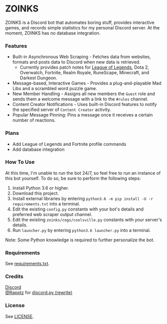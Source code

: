 # ZOINKS

ZOINKS is a Discord bot that automates boring stuff, provides interactive games, and records simple statistics for my personal Discord server. At the moment, ZOINKS has no database integration.

### Features
- Built-in Asynchronous Web Scraping - Fetches data from websites, formats and posts data to Discord when new data is retrieved.
  - Currently provides patch notes for [League of Legends](https://i.imgur.com/Nsx2Mpc.png), Dota 2, Overwatch, Fortnite, Realm Royale, RuneScape, Minecraft, and Darkest Dungeon.
- Message-based, Interactive Games - Provides a plug-and-playable Mad Libs and a scrambled word puzzle game.
- New Member Handling - Assigns all new members the `Guest` role and sends them a welcome message with a link to the `#rules` channel.
- Content Creator Notifications - Uses built-in Discord features to notify the specified server of `Content Creator` activity.
- Popular Message Pinning: Pins a message once it receives a certain number of reactions.

### Plans
- Add League of Legends and Fortnite profile commands
- Add database integration

### How To Use
At this time, I'm unable to run the bot 24/7, so feel free to run an instance of this bot yourself. To do so, be sure to perform the following steps:
1. Install Python 3.6 or higher.
2. Download this project.
3. Install external libraries by entering `python3.6 -m pip install -U -r requirements.txt` into a terminal.
4. Edit the existing `config.py` constants with your bot's details and preferred web scraper output channel.
5. Edit the existing `zoinks/cogs/coolsville.py` constants with your server's details.
6. Run `launcher.py` by entering `python3.6 launcher.py` into a terminal.

Note: Some Python knowledge is required to further personalize the bot.

### Requirements
See [requirements.txt](https://github.com/geoffhouy/zoinks/blob/master/requirements.txt).

### Credits
[Discord](https://discordapp.com/)  
[@Rapptz](https://github.com/Rapptz) for [discord.py (rewrite)](https://github.com/Rapptz/discord.py/tree/rewrite)

### License
See [LICENSE](https://github.com/geoffhouy/vexillarius/blob/master/LICENSE).
